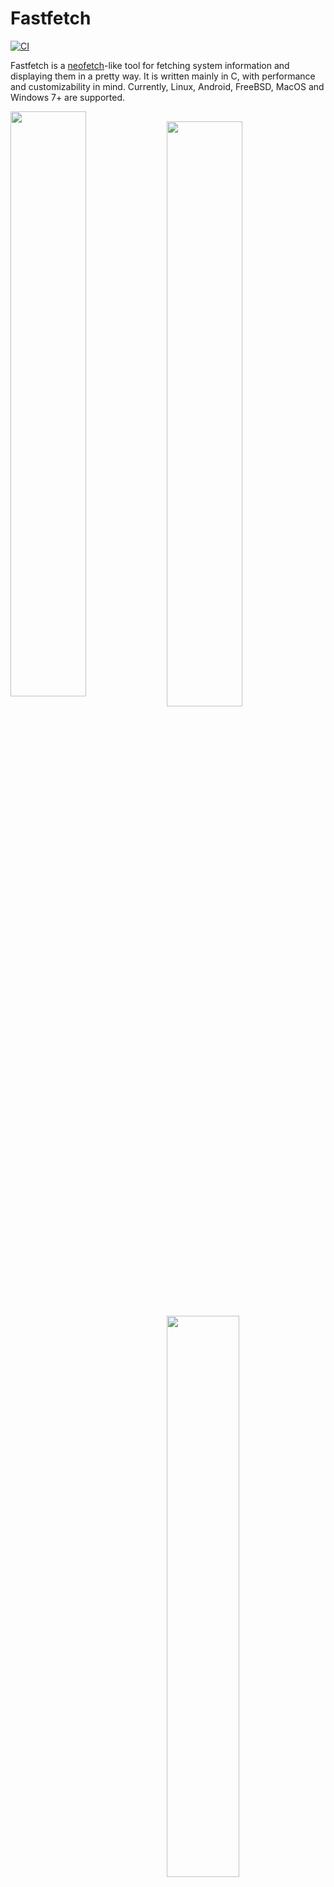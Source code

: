 # Fastfetch

[![CI](https://github.com/fastfetch-cli/fastfetch/actions/workflows/ci.yml/badge.svg)](https://github.com/fastfetch-cli/fastfetch/actions/workflows/ci.yml)

Fastfetch is a [neofetch](https://github.com/dylanaraps/neofetch)-like tool for fetching system information and displaying them in a pretty way. It is written mainly in C, with performance and customizability in mind. Currently, Linux, Android, FreeBSD, MacOS and Windows 7+ are supported.

<img src="screenshots/example1.png" width="49%" align="left" />
<img src="https://upload.wikimedia.org/wikipedia/commons/2/24/Transparent_Square_Tiles_Texture.png" width="49%" height="16px" align="left" />
<img src="screenshots/example4.png" width="49%" align="left" />
<img src="https://upload.wikimedia.org/wikipedia/commons/2/24/Transparent_Square_Tiles_Texture.png" width="49%" height="16px" align="left" />
<img src="screenshots/example2.png" width="48%" align="top" />
<img src="screenshots/example3.png" width="48%" align="top" />
<img src="screenshots/example5.png" height="15%" align="top" />

There are [screenshots on different platforms](https://github.com/fastfetch-cli/fastfetch/wiki)

## Customization

With customization and speed being two competing goals, this project actually builds two executables:

* The main one is `fastfetch`, which can be very greatly configured via flags. These flags can be made persistent by modifying `$XDG_CONFIG_HOME/fastfetch/config.conf`. To view the available options, run `fastfetch --help`.
* The second executable is called `flashfetch`, which is configured at compile time to eliminate any possible overhead. Configuration of it can be very easily done in [`src/flashfetch.c`](src/flashfetch.c).

Currently, the performance difference is measurable, but too small to be recognizable by humans. But with more options planned, the leap will get bigger over time and on slow machines this might actually make a difference.

There are some premade config files in [`presets`](presets), including the ones used for the screenshots above. You can load them using `--load-config <filename>`. They may also serve as a good example for format arguments.

Logos can be heavily customized too; see the [logo documentation](https://github.com/fastfetch-cli/fastfetch/wiki/Logo-options) for more information.

## Dependencies

Fastfetch dynamically loads needed libraries if they are available. On Linux, its only hard dependencies are `libc` (any implementation of the c standard library), `libdl` and [`libpthread`](https://man7.org/linux/man-pages/man7/pthreads.7.html) (if built with multithreading support). They are all shipped with [`glibc`](https://www.gnu.org/software/libc/), which is already installed on most Linux distributions.

The following libraries are used if present at runtime:

### Linux and FreeBSD

* [`libpci`](https://github.com/pciutils/pciutils): GPU output.
* [`libvulkan`](https://www.vulkan.org/): Vulkan module & fallback for GPU output.
* [`libxcb-randr`](https://xcb.freedesktop.org/),
    [`libXrandr`](https://gitlab.freedesktop.org/xorg/lib/libxrandr),
    [`libxcb`](https://xcb.freedesktop.org/),
    [`libX11`](https://gitlab.freedesktop.org/xorg/lib/libx11): At least one of them sould be present in X11 sessions for better display detection and faster WM detection. The `*randr` ones provide multi monitor support The `libxcb*` ones usually have better performance.
* [`libwayland-client`](https://wayland.freedesktop.org/): Better display performance and output in wayland sessions. Supports different refresh rates per monitor.
* [`libGIO`](https://developer.gnome.org/gio/unstable/): Needed for values that are only stored GSettings.
* [`libDConf`](https://developer.gnome.org/dconf/unstable/): Needed for values that are only stored in DConf + Fallback for GSettings.
* [`libmagickcore` (ImageMagick)](https://www.imagemagick.org/): Images in terminal using sixel or kitty graphics protocol.
* [`libchafa`](https://github.com/hpjansson/chafa): Image output as ascii art.
* [`libZ`](https://www.zlib.net/): Faster image output when using kitty graphics protocol.
* [`libDBus`](https://www.freedesktop.org/wiki/Software/dbus): Bluetooth, Player & Media detection.
* [`libEGL`](https://www.khronos.org/registry/EGL/),
    [`libGLX`](https://dri.freedesktop.org/wiki/GLX/),
    [`libOSMesa`](https://docs.mesa3d.org/osmesa.html): At least one of them is needed by the OpenGL module for gl context creation.
* [`libOpenCL`](https://www.khronos.org/opencl/): OpenCL module
* [`libXFConf`](https://gitlab.xfce.org/xfce/xfconf): Needed for XFWM theme and XFCE Terminal font.
* [`libsqlite3`](https://www.sqlite.org/index.html): Needed for pkg & rpm package count.
* [`librpm`](http://rpm.org/): Slower fallback for rpm package count. Needed on openSUSE.
* [`libnm`](https://networkmanager.dev/docs/libnm/latest/): Used for Wifi detection.
* [`libpulse`](https://freedesktop.org/software/pulseaudio/doxygen/): Used for Sound detection.
* [`libddcutil`](https://github.com/rockowitz/ddcutil): Used for brightness detection of external displays

### macOS

* [`MediaRemote`](https://iphonedev.wiki/index.php/MediaRemote.framework): Need for Media detection. It's a private framework provided by newer macOS system.
* [`DisplayServices`](https://developer.apple.com/forums/thread/666383#663154022): Need for screen brightness detection. It's a private framework provided by newer macOS system.
* [`MoltenVK`](https://github.com/KhronosGroup/MoltenVK): Vulkan driver for macOS. [`molten-vk`](https://github.com/Homebrew/homebrew-core/blob/HEAD/Formula/molten-vk.rb)
* [`libmagickcore` (ImageMagick)](https://www.imagemagick.org/): Images in terminal using sixel graphics protocol. [`imagemagick`](https://github.com/Homebrew/homebrew-core/blob/HEAD/Formula/imagemagick.rb)
* [`libchafa`](https://github.com/hpjansson/chafa): Image output as ascii art. [`chafa`](https://github.com/Homebrew/homebrew-core/blob/HEAD/Formula/chafa.rb)
* [`libsqlite3`](https://www.sqlite.org/index.html): Used for fast wallpaper detection ( fallback to AppleScript )

For the image logo, iTerm with iterm image protocol should work. Apple Terminal is not supported.

### Windows

* [`wlanapi`](https://learn.microsoft.com/en-us/windows/win32/api/wlanapi/): A system dll which isn't supported by Windows Server by default. Used for Wifi info detection.
* [`libvulkan`](https://www.vulkan.org/): Vulkan module. Usually has been provided by GPU drivers. [`vulkan-loader`](https://github.com/msys2/MINGW-packages/tree/master/mingw-w64-vulkan-loader) [`vulkan-headers`](https://github.com/msys2/MINGW-packages/tree/master/mingw-w64-vulkan-headers)
* [`libOpenCL`](https://www.khronos.org/opencl/): OpenCL module. [`opencl-icd`](https://github.com/msys2/MINGW-packages/tree/master/mingw-w64-opencl-icd)

Note: In Windows 7, 8 and 8.1, [ConEmu](https://conemu.github.io/en/AnsiEscapeCodes.html) is required to run fastfetch due to [the lack of ASCII escape code native support](https://en.wikipedia.org/wiki/ANSI_escape_code#DOS,_OS/2,_and_Windows). In addition, as fastfetch for Windows targets [UCRT](https://learn.microsoft.com/en-us/cpp/windows/universal-crt-deployment) C runtime library, [it must be installed manually](https://support.microsoft.com/en-us/topic/update-for-universal-c-runtime-in-windows-c0514201-7fe6-95a3-b0a5-287930f3560c) as UCRT is only pre-installed in Windows 10 and later.

For the image logo, only chafa is supported due to [a design flaw of ConPTY](https://github.com/microsoft/terminal/issues/1173). In addition, chafa support is not included by default due to the massive dependencies of imagemagick. You must built it yourself.

### Android

* [`freetype`](https://www.freetype.org/): Used for Termux font detection. [`freetype`](https://github.com/termux/termux-packages/tree/master/packages/freetype)
* [`libvulkan`](https://www.vulkan.org/): Vulkan module, also used for GPU detection. Usually has been provided by Android system. [`vulkan-loader-android`](https://github.com/termux/termux-packages/tree/master/packages/vulkan-loader-android) [`vulkan-headers`](https://github.com/termux/termux-packages/tree/master/packages/vulkan-headers)
* [`termux-api`](https://github.com/termux/termux-api-package): Used for Wifi / Battery detection. Read [the official doc](https://wiki.termux.com/wiki/Termux:API) for detail or if you hang on these modules (IMPORTANT). [`termux-api`](https://github.com/termux/termux-packages/tree/master/packages/termux-api)

## Support status
All categories not listed here should work without needing a specific implementation.

##### Available Modules
```
Battery, Bios, Bluetooth, Board, Break, Brightness, Colors, Command, CPU, CPUUsage, Cursor, Custom, Date, DateTime, DE, Disk, Display, Font, Gamepad, GPU, Host, Icons, Kernel, LM, Locale, LocalIP, Media, Memory, OpenCL, OpenGL, Packages, Player, Power Adapter, Processes, PublicIP, Separator, OS, Shell, Sound, Swap, Terminal, Terminal Font, Terminal Size, Theme, Time, Title, Uptime, Vulkan, Wallpaper, Wifi, WM, WMTheme
```

##### Builtin logos
```
AlmaLinux, Alpine, Android, Arch, Arco, Artix, Bedrock, BSD, CachyOS, CentOS, CRUX, Crystal, Debian, Deepin, Devuan, Endeavour, Enso, Exherbo, Fedora, FreeBSD, Garuda, Gentoo, GhostBSD, KDE Neon, KISS, Kubuntu, LangitKetujuh, Linux, MacOS, Manjaro, Mint, MSYS2, NixOS, Nobara, OpenSUSE, OpenSUSE LEAP, OpenSUSE Tumbleweed, Parabola, Pop!_OS, Raspbian, RebornOS, RedstarOS, Rocky, Rosa, Slackware, Solus, SteamOS, Ubuntu, Vanilla, Void, Windows, Windows 11, Windows 8, Windows 95, Zorin
```

##### Package managers
```
apk, brew, Chocolatey, dpkg, emerge, eopkg, Flatpak, MacPorts, nix, Pacman, paludis, pkg, pkgtool, rpm, scoop, Snap, xbps
```

##### WM themes
```
DWM (Windows), KWin, Marco, Muffin, Mutter, Openbox (LXDE, LXQT & without DE), Quartz Compositor (macOS), XFWM
```

##### DE versions
```
Budgie, Cinnamon, Gnome, KDE Plasma, LXQt, Mate, XFCE4
```

##### Terminal fonts
```
Alacritty, Apple Terminal, ConEmu, Deepin Terminal, foot, Gnome Terminal, iTerm2, Kitty, Konsole, LXTerminal, MATE Terminal, mintty, QTerminal, Tabby, Terminator, Termux, Tilix, TTY, Warp, WezTerm, Windows Terminal, XFCE4 Terminal
```

## Building

fastfetch uses [`cmake`](https://cmake.org/) for building. [`pkg-config`](https://www.freedesktop.org/wiki/Software/pkg-config/) is recommended for better library detection. The simplest steps to build the fastfetch and flashfetch binaries are:
```bash
mkdir -p build
cd build
cmake ..
cmake --build . --target fastfetch --target flashfetch
```

If the build process fails to find the headers for a library listed in [dependencies](#dependencies), fastfetch will simply build without support for that specific feature. This means, it won't look for it at runtime and just act like it isn't available.

### Building on Windows

Currently GCC or clang is required (MSVC is not supported). MSYS2 with CLANG64 subsystem (or CLANGARM64 if needed) is suggested (and tested) to build fastfetch. If you need Windows 7 / 8.x support, using MINGW64 is suggested.

1. Install [MSYS2](https://www.msys2.org/#installation)
1. Open `MSYS2 / CLANG64` (not `MSYS2 / MSYS`, which targets cygwin C runtime)
1. Install dependencies
```bash
pacman -Syu mingw-w64-clang-x86_64-cmake mingw-w64-clang-x86_64-pkgconf mingw-w64-clang-x86_64-clang mingw-w64-clang-x86_64-vulkan-loader mingw-w64-clang-x86_64-opencl-icd
```

Follow the building instructions of Linux next.

## Packaging

### Repositories

[![Packaging status](https://repology.org/badge/vertical-allrepos/fastfetch.svg?header=)](https://repology.org/project/fastfetch/versions)

### Manual

* DEB / RPM package: `cmake --build . --target package`
* Install directly: `cmake --install . --prefix /usr/local`

## FAQ

Q: Why do you need a very performant version of neofetch?
> I like putting neofetch in my ~/.bashrc to have a system overwiew whenever I use the terminal, but the slow speed annoyed me, so I created this. Also neofetch didn't output everything correctly (e.g Font is displayed as "[Plasma], Noto Sans, 10 [GTK2/3]") and writing my own tool gave me the possibility to fine tune it to run perfectly on at least my configuration.

Q: It does not display [*] correctly for me, what can I do?
> This is most likely because your system is not implemented (yet). At the moment I am focusing more on making the core app better, than adding more configurations. Feel free to open a pull request if you want to add support for your configuration
